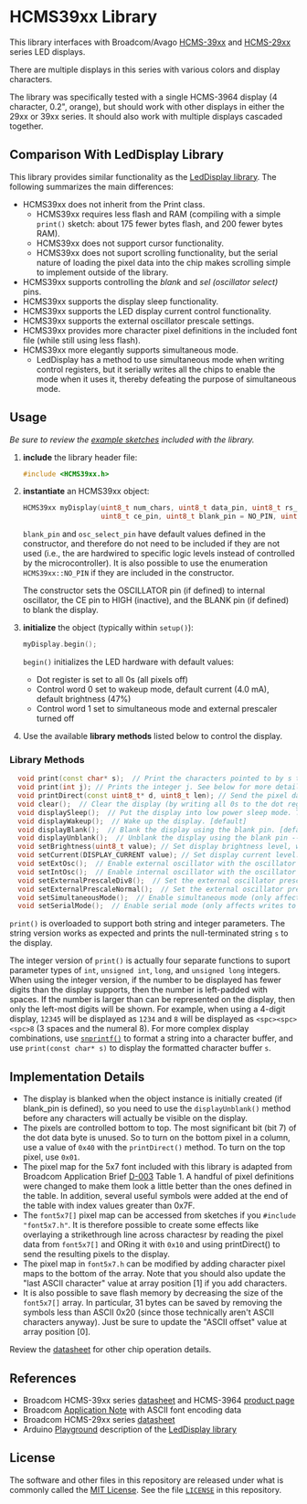 # HCMS39xx Library

This library interfaces with Broadcom/Avago [HCMS-39xx][2] and [HCMS-29xx][4] series LED displays.

There are multiple displays in this series with various colors and display characters.

The library was specifically tested with a single HCMS-3964 display (4 character, 0.2", orange), but should work with other displays in either the 29xx or 39xx series. It should also work with multiple displays cascaded together.

## Comparison With LedDisplay Library

This library provides similar functionality as the [LedDisplay library][5]. The following summarizes the main differences:

- HCMS39xx does not inherit from the Print class.
  - HCMS39xx requires less flash and RAM (compiling with a simple `print()` sketch: about 175 fewer bytes flash, and 200 fewer bytes RAM).
  - HCMS39xx does not support cursor functionality.
  - HCMS39xx does not suport scrolling functionality, but the serial nature of loading the pixel data into the chip makes scrolling simple to implement outside of the library.
- HCMS39xx supports controlling the _blank_ and _sel (oscillator select)_ pins.
- HCMS39xx supports the display sleep functionality.
- HCMS39xx supports the LED display current control functionality.
- HCMS39xx supports the external oscillator prescale settings.
- HCMS39xx provides more character pixel definitions in the included font file (while still using less flash).
- HCMS39xx more elegantly supports simultaneous mode.
  - LedDisplay has a method to use simultaneous mode when writing control registers, but it serially writes all the chips to enable the mode when it uses it, thereby defeating the purpose of simultaneous mode.

## Usage

_Be sure to review the [example sketches][7] included with the library._

1. **include** the library header file:

    ```cpp
    #include <HCMS39xx.h>
    ```

2. **instantiate** an HCMS39xx object:

    ```cpp
    HCMS39xx myDisplay(uint8_t num_chars, uint8_t data_pin, uint8_t rs_pin, uint8_t clk_pin, 
                       uint8_t ce_pin, uint8_t blank_pin = NO_PIN, uint8_t osc_select_pin = NO_PIN);
    ```

    `blank_pin` and `osc_select_pin` have default values defined in the constructor, and therefore do not need to be included if they are not used (i.e., the are hardwired to specific logic levels instead of controlled by the microcontroller). It is also possible to use the enumeration `HCMS39xx::NO_PIN` if they are included in the constructor.

    The constructor sets the OSCILLATOR pin (if defined) to internal oscillator, the CE pin to HIGH (inactive), and the BLANK pin (if defined) to blank the display.

3. **initialize** the object (typically within `setup()`):

    ```cpp
    myDisplay.begin();
    ```

    `begin()` initializes the LED hardware with default values:

    - Dot register is set to all 0s (all pixels off)
    - Control word 0 set to wakeup mode, default current (4.0 mA), default brightness (47%)
    - Control word 1 set to simultaneous mode and external prescaler turned off

4. Use the available **library methods** listed below to control the display.

### Library Methods

```cpp
  void print(const char* s);  // Print the characters pointed to by s to the display.
  void print(int j); // Prints the integer j. See below for more details, including other integer types supported.
  void printDirect(const uint8_t* d, uint8_t len); // Send the pixel data pointed to by d to the display. Direct pixel control of the display. 
  void clear();  // Clear the display (by writing all 0s to the dot register). [default]
  void displaySleep();  // Put the display into low power sleep mode. This turns off the pixel drivers and the internal oscillator. 
  void displayWakeup();  // Wake up the display. [default]
  void displayBlank();  // Blank the display using the blank pin. [default]
  void displayUnblank();  // Unblank the display using the blank pin -- need to unBlank() after begin().
  void setBrightness(uint8_t value); // Set display brightness level, where 0 <= value <= 15. [default is 12 (47%)]
  void setCurrent(DISPLAY_CURRENT value); // Set display current level. See header file for enumerated definitions for value. [default is 4.0 mA]
  void setExtOsc();  // Enable external oscillator with the oscillator select pin.
  void setIntOsc();  // Enable internal oscillator with the oscillator select pin. [default]
  void setExternalPrescaleDiv8();  // Set the external oscillator prescale divider to 8.
  void setExternalPrescaleNormal();  // Set the external oscillator prescale divider to 1. [default]
  void setSimultaneousMode();  // Enable simultaneous mode (only affects writes to control word registers). [default]
  void setSerialMode();  // Enable serial mode (only affects writes to control word registers).
```

`print()` is overloaded to support both string and integer parameters. The string version works as expected and prints the null-terminated string `s` to the display.

The integer version of `print()` is actually four separate functions to suport parameter types of `int`, `unsigned int`, `long`, and `unsigned long` integers. When using the integer version, if the number to be displayed has fewer digits than the display supports, then the number is left-padded with spaces. If the number is larger than can be represented on the display, then only the left-most digits will be shown. For example, when using a 4-digit display, `12345` will be displayed as `1234` and `8` will be displayed as `<spc><spc><spc>8` (3 spaces and the numeral 8). For more complex display combinations, use [`snprintf()`][8] to format a string into a character buffer, and use `print(const char* s)` to display the formatted character buffer `s`.

## Implementation Details

- The display is blanked when the object instance is initially created (if blank_pin is defined), so you need to use the `displayUnblank()` method before any characters will actually be visible on the display.
- The pixels are controlled bottom to top. The most significant bit (bit 7) of the dot data byte is unused. So to turn on the bottom pixel in a column, use a value of `0x40` with the `printDirect()` method. To turn on the top pixel, use `0x01`.
- The pixel map for the 5x7 font included with this library is adapted from Broadcom Application Brief [D-003][3] Table 1. A handful of pixel definitions were changed to make them look a little better than the ones defined in the table. In addition, several useful symbols were added at the end of the table with index values greater than 0x7F.
- The `font5x7[]` pixel map can be accessed from sketches if you `#include "font5x7.h"`. It is therefore possible to create some effects like overlaying a strikethrough line across charactesr by reading the pixel data from `font5x7[]` and ORing it with `0x10` and using printDirect() to send the resulting pixels to the display.
- The pixel map in `font5x7.h` can be modified by adding character pixel maps to the bottom of the array. Note that you should also update the "last ASCII character" value at array position \[1\] if you add characters.
- It is also possible to save flash memory by decreasing the size of the `font5x7[]` array. In particular, 31 bytes can be saved by removing the symbols less than ASCII 0x20 (since those technically aren't ASCII characters anyway). Just be sure to update the "ASCII offset" value at array position \[0\].

Review the [datasheet][1] for other chip operation details.

## References

- Broadcom HCMS-39xx series [datasheet][1] and HCMS-3964 [product page][2]
- Broadcom [Application Note][3] with ASCII font encoding data
- Broadcom HCMS-29xx series [datasheet][4]
- Arduino [Playground][6] description of the [LedDisplay library][5]

## License

The software and other files in this repository are released under what is commonly called the [MIT License][100]. See the file [`LICENSE`][101] in this repository.

[1]:https://docs.broadcom.com/docs/AV02-0868EN
[2]:https://www.broadcom.com/products/leds-and-displays/smart-alphanumeric-displays/serial-interface/hcms-3964
[3]:https://docs.broadcom.com/doc/5988-7539EN
[4]:https://docs.broadcom.com/doc/HCMS-29xx-Series-High-Performance-CMOS-5-x-7-Alphanumeric-Displays
[5]:https://github.com/PaulStoffregen/LedDisplay
[6]:https://playground.arduino.cc/Main/LedDisplay/
[7]:./examples
[8]:https://www.cplusplus.com/reference/cstdio/snprintf/?kw=snprintf
[100]: https://choosealicense.com/licenses/mit/
[101]: ./LICENSE
[200]: https://github.com/Andy4495/HCMS39xx
